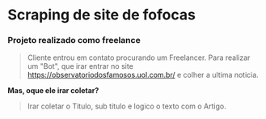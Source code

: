 # Scraping de site de fofocas
### Projeto realizado como freelance

> Cliente entrou em contato procurando um Freelancer. Para realizar um "Bot", que irar entrar no site https://observatoriodosfamosos.uol.com.br/ e colher a ultima noticia.

__Mas, oque ele irar coletar?__

> Irar coletar o Titulo, sub titulo e logico o texto com o Artigo.